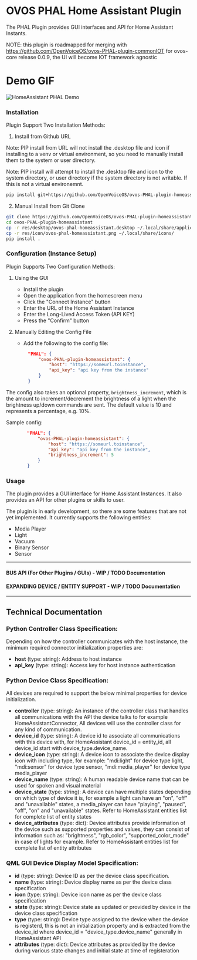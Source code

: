 # OVOS PHAL Home Assistant Plugin

The PHAL Plugin provides GUI interfaces and API for Home Assistant Instants.

NOTE: this plugin is roadmapped for merging with https://github.com/OpenVoiceOS/ovos-PHAL-plugin-commonIOT for ovos-core release 0.0.9, the UI will become IOT framework agnostic

# Demo GIF
![HomeAssistant PHAL Demo](demo/demo.gif)

### Installation

Plugin Support Two Installation Methods:
1. Install from Github URL

Note: PIP install from URL will not install the .desktop file and icon if installing to a venv or virtual environment, so you need to manually install them to the system or user directory.

Note: PIP install will attempt to install the .desktop file and icon to the system directory, or user directory if the system directory is not writable. If this is not a virtual environemnt.

```bash
pip install git+https://github.com/OpenVoiceOS/ovos-PHAL-plugin-homeassistant
```

2. Manual Install from Git Clone
```bash
git clone https://github.com/OpenVoiceOS/ovos-PHAL-plugin-homeassistant
cd ovos-PHAL-plugin-homeassistant
cp -r res/desktop/ovos-phal-homeassistant.desktop ~/.local/share/applications/
cp -r res/icon/ovos-phal-homeassistant.png ~/.local/share/icons/
pip install .
```

### Configuration (Instance Setup)

Plugin Supports Two Configuration Methods:
1. Using the GUI
   - Install the plugin
   - Open the application from the homescreen menu
   - Click the "Connect Instance" button
   - Enter the URL of the Home Assistant Instance
   - Enter the Long-Lived Access Token (API KEY)
   - Press the "Confirm" button 

2. Manually Editing the Config File
   - Add the following to the config file:
   ```json
        "PHAL": {
            "ovos-PHAL-plugin-homeassistant": {
                "host": "https://someurl.toinstance",
                "api_key": "api key from the instance"
            }
        }
   ```

The config also takes an optional property, `brightness_increment`, which is the amount to increment/decrement the brightness of a light when the brightness up/down commands are sent. The default value is 10 and represents a percentage, e.g. 10%.

Sample config:

```json
        "PHAL": {
            "ovos-PHAL-plugin-homeassistant": {
                "host": "https://someurl.toinstance",
                "api_key": "api key from the instance",
                "brightness_increment": 5
            }
        }
```

### Usage

The plugin provides a GUI interface for Home Assistant Instances. It also provides an API for other plugins or skills to user.

The plugin is in early development, so there are some features that are not yet implemented. It currently supports the following entities:
- Media Player
- Light
- Vacuum
- Binary Sensor
- Sensor

---------------------------------------  
#### BUS API (For Other Plugins / GUIs) - WIP / TODO Documentation
#### EXPANDING DEVICE / ENTITY SUPPORT - WIP / TODO Documentation
---------------------------------------

## Technical Documentation

### Python Controller Class Specification:
Depending on how the controller communicates with the host instance, the minimum required connector initialization properties are:

- **host** (type: string): Address to host instance
- **api_key** (type: string): Access key for host instance authentication

### Python Device Class Specification:
All devices are required to support the below minimal properties for device initialization.

- **controller** (type: string): An instance of the controller class that handles all communications with the API the device talks to for example HomeAssistantConnector, All devices will use the controller class for any kind of communication.
- **device_id** (type: string): A device id to associate all communications with this device with, for HomeAssistant device_id = entity_id, all device_id start with device_type.device_name.
- **device_icon** (type: string): A device icon to associate the device display icon with including type, for example: "mdi:light" for device type light, "mdi:sensor" for device type sensor, "mdi:media_player" for device type media_player
- **device_name** (type: string): A human readable device name that can be used for spoken and visual material
- **device_state** (type: string): A device can have multiple states depending on which type of device it is, for example a light can have an "on", "off" and "unavailable" states, a media_player can have "playing", "paused", "off", "on" and "unavailable" states. Refer to HomeAssistant entities list for complete list of entity states
- **device_attributes** (type: dict): Device attributes provide information of the device such as supported properties and values, they can consist of information such as: "brightness", "rgb_color", "supported_color_mode" in case of lights for example. Refer to HomeAssistant entities list for complete list of entity attributes

### QML GUI Device Display Model Specification:

- **id** (type: string): Device ID as per the device class specification.
- **name** (type: string): Device display name as per the device class specification
- **icon** (type: string): Device icon name as per the device class specification
- **state** (type: string): Device state as updated or provided by device in the device class specification
- **type** (type: string): Device type assigned to the device when the device is registerd, this is not an initialization property and is extracted from the device_id where device_id = "device_type.device_name" generally in HomeAssistant API
- **attributes** (type: dict): Device attributes as provided by the device during various state changes and initial state at time of registeration
